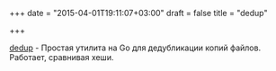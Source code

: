 +++
date = "2015-04-01T19:11:07+03:00"
draft = false
title = "dedup"

+++

<p><a href="https://github.com/jpillora/dedup">dedup</a>&nbsp;- Простая утилита на Go для дедубликации копий файлов. Работает, сравнивая хеши.</p>

